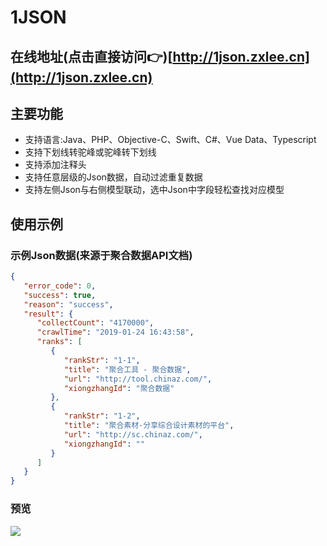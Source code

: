 # 1JSON
## 在线地址(点击直接访问👉)[http://1json.zxlee.cn](http://1json.zxlee.cn)
## 主要功能
* 支持语言:Java、PHP、Objective-C、Swift、C#、Vue Data、Typescript
* 支持下划线转驼峰或驼峰转下划线
* 支持添加注释头
* 支持任意层级的Json数据，自动过滤重复数据
* 支持左侧Json与右侧模型联动，选中Json中字段轻松查找对应模型
## 使用示例
### 示例Json数据(来源于聚合数据API文档)
```json
{
   "error_code": 0,
   "success": true,
   "reason": "success",
   "result": {
      "collectCount": "4170000",
      "crawlTime": "2019-01-24 16:43:58",
      "ranks": [
         {
            "rankStr": "1-1",
            "title": "聚合工具 - 聚合数据",
            "url": "http://tool.chinaz.com/",
            "xiongzhangId": "聚合数据"
         },
         {
            "rankStr": "1-2",
            "title": "聚合素材-分享综合设计素材的平台",
            "url": "http://sc.chinaz.com/",
            "xiongzhangId": ""
         }
      ]
   }
}
```
### 预览
![](http://1json.zxlee.cn/img/demo.png)
